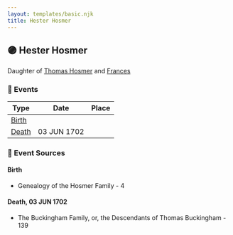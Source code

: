 ```yaml
---
layout: templates/basic.njk
title: Hester Hosmer
---
```

## 🟣 Hester Hosmer

Daughter of [Thomas Hosmer](/people/7/70805658) and [Frances ](/people/1/15178620)

### 📆 Events

Type | Date | Place
------ | ------ | ------
[Birth](#event-8226eb38-36a5-41b5-83e9-3240f3e71d0d) |  |
[Death](#event-484998ee-630e-4e81-a58f-9fba4759ef49) | 03 JUN 1702 |

### 📰 Event Sources

#### <a id="event-8226eb38-36a5-41b5-83e9-3240f3e71d0d"></a> Birth
* Genealogy of the Hosmer Family  - 4

#### <a id="event-484998ee-630e-4e81-a58f-9fba4759ef49"></a> Death, 03 JUN 1702
* The Buckingham Family, or, the Descendants of Thomas Buckingham  - 139